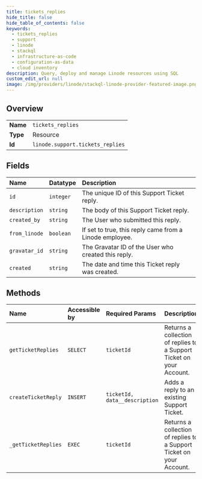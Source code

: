```yaml
---
title: tickets_replies
hide_title: false
hide_table_of_contents: false
keywords:
  - tickets_replies
  - support
  - linode    
  - stackql
  - infrastructure-as-code
  - configuration-as-data
  - cloud inventory
description: Query, deploy and manage Linode resources using SQL
custom_edit_url: null
image: /img/providers/linode/stackql-linode-provider-featured-image.png
---
```

  
    

## Overview
<table><tbody>
<tr><td><b>Name</b></td><td><code>tickets_replies</code></td></tr>
<tr><td><b>Type</b></td><td>Resource</td></tr>
<tr><td><b>Id</b></td><td><code>linode.support.tickets_replies</code></td></tr>
</tbody></table>

## Fields
| Name | Datatype | Description |
|:-----|:---------|:------------|
| `id` | `integer` | The unique ID of this Support Ticket reply.<br /> |
| `description` | `string` | The body of this Support Ticket reply.<br /> |
| `created_by` | `string` | The User who submitted this reply.<br /> |
| `from_linode` | `boolean` | If set to true, this reply came from a Linode employee.<br /> |
| `gravatar_id` | `string` | The Gravatar ID of the User who created this reply.<br /> |
| `created` | `string` | The date and time this Ticket reply was created.<br /> |
## Methods
| Name | Accessible by | Required Params | Description |
|:-----|:--------------|:----------------|:------------|
| `getTicketReplies` | `SELECT` | `ticketId` | Returns a collection of replies to a Support Ticket on your Account.<br /> |
| `createTicketReply` | `INSERT` | `ticketId, data__description` | Adds a reply to an existing Support Ticket.<br /> |
| `_getTicketReplies` | `EXEC` | `ticketId` | Returns a collection of replies to a Support Ticket on your Account.<br /> |
